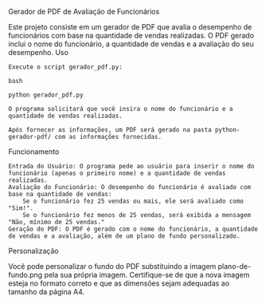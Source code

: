 Gerador de PDF de Avaliação de Funcionários

Este projeto consiste em um gerador de PDF que avalia o desempenho de funcionários com base na quantidade de vendas realizadas. O PDF gerado inclui o nome do funcionário, a quantidade de vendas e a avaliação do seu desempenho.
Uso

    Execute o script gerador_pdf.py:

    bash

    python gerador_pdf.py

    O programa solicitará que você insira o nome do funcionário e a quantidade de vendas realizadas.

    Após fornecer as informações, um PDF será gerado na pasta python-gerador-pdf/ com as informações fornecidas.

Funcionamento

    Entrada do Usuário: O programa pede ao usuário para inserir o nome do funcionário (apenas o primeiro nome) e a quantidade de vendas realizadas.
    Avaliação do Funcionário: O desempenho do funcionário é avaliado com base na quantidade de vendas:
        Se o funcionário fez 25 vendas ou mais, ele será avaliado como "Sim!".
        Se o funcionário fez menos de 25 vendas, será exibida a mensagem "Não, mínimo de 25 vendas."
    Geração do PDF: O PDF é gerado com o nome do funcionário, a quantidade de vendas e a avaliação, além de um plano de fundo personalizado.

Personalização

Você pode personalizar o fundo do PDF substituindo a imagem plano-de-fundo.png pela sua própria imagem. Certifique-se de que a nova imagem esteja no formato correto e que as dimensões sejam adequadas ao tamanho da página A4.
